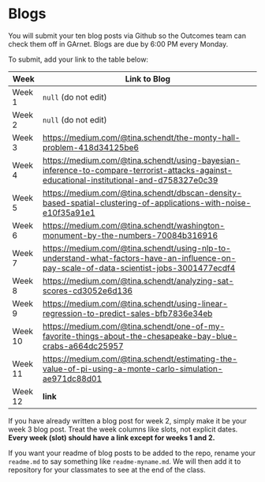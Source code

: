 # Blogs

You will submit your ten blog posts via Github so the Outcomes team can check them off in GArnet. Blogs are due by 6:00 PM every Monday.

To submit, add your link to the table below:

| Week          | Link to Blog 				 	|
| ------------- | ------------------------------|
| Week 1        | `null` (do not edit)			|
| Week 2        | `null` (do not edit)			|
| Week 3        |https://medium.com/@tina.schendt/the-monty-hall-problem-418d34125be6|
| Week 4        |https://medium.com/@tina.schendt/using-bayesian-inference-to-compare-terrorist-attacks-against-educational-institutional-and-d758327e0c39|
| Week 5        |https://medium.com/@tina.schendt/dbscan-density-based-spatial-clustering-of-applications-with-noise-e10f35a91e1|
| Week 6        |https://medium.com/@tina.schendt/washington-monument-by-the-numbers-70084b316916|
| Week 7        |https://medium.com/@tina.schendt/using-nlp-to-understand-what-factors-have-an-influence-on-pay-scale-of-data-scientist-jobs-3001477ecdf4|	
| Week 8        |https://medium.com/@tina.schendt/analyzing-sat-scores-cd3052e6d136|
| Week 9        |https://medium.com/@tina.schendt/using-linear-regression-to-predict-sales-bfb7836e34eb|
| Week 10       |https://medium.com/@tina.schendt/one-of-my-favorite-things-about-the-chesapeake-bay-blue-crabs-a664dc25957						|
| Week 11       | https://medium.com/@tina.schendt/estimating-the-value-of-pi-using-a-monte-carlo-simulation-ae971dc88d01			|
| Week 12       | **link**						|

If you have already written a blog post for week 2, simply make it be your week 3 blog post. Treat the week columns like slots, not explicit dates. **Every week (slot) should have a link except for weeks 1 and 2.**

If you want your readme of blog posts to be added to the repo, rename your `readme.md` to say something like `readme-myname.md`. We will then add it to repository for your classmates to see at the end of the class.
